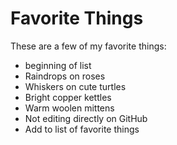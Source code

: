 # Favorite Things

These are a few of my favorite things:

- beginning of list
- Raindrops on roses
- Whiskers on cute turtles
- Bright copper kettles
- Warm woolen mittens
- Not editing directly on GitHub
- Add to list of favorite things
